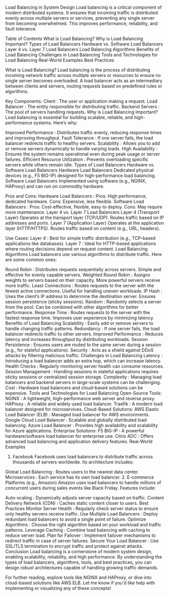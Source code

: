 Load Balancing in System Design
Load balancing is a critical component of modern distributed systems. It ensures that incoming traffic is distributed evenly across multiple servers or services, preventing any single server from becoming overwhelmed. This improves performance, reliability, and fault tolerance.

Table of Contents
What is Load Balancing?
Why is Load Balancing Important?
Types of Load Balancers
Hardware vs. Software Load Balancers
Layer 4 vs. Layer 7 Load Balancers
Load Balancing Algorithms
Benefits of Load Balancing
Challenges in Load Balancing
Tools and Technologies for Load Balancing
Real-World Examples
Best Practices

What is Load Balancing?
Load balancing is the process of distributing incoming network traffic across multiple servers or resources to ensure no single server becomes overloaded. A load balancer acts as an intermediary between clients and servers, routing requests based on predefined rules or algorithms.

Key Components:
Client : The user or application making a request.
Load Balancer : The entity responsible for distributing traffic.
Backend Servers : The pool of servers handling requests.
Why is Load Balancing Important?
Load balancing is essential for building scalable, reliable, and high-performance systems. Here’s why:

Improved Performance :
Distributes traffic evenly, reducing response times and improving throughput.
Fault Tolerance :
If one server fails, the load balancer redirects traffic to healthy servers.
Scalability :
Allows you to add or remove servers dynamically to handle varying loads.
High Availability :
Ensures the system remains operational even during peak usage or server failures.
Efficient Resource Utilization :
Prevents overloading specific servers while others remain idle.
Types of Load Balancers
Hardware vs. Software Load Balancers
Hardware Load Balancers
Dedicated physical devices (e.g., F5 BIG-IP) designed for high-performance load balancing.
Software Load Balancers
Implemented using software (e.g., NGINX, HAProxy) and can run on commodity hardware.

Pros and Cons:
Hardware Load Balancers :
Pros: High performance, dedicated hardware.
Cons: Expensive, less flexible.
Software Load Balancers :
Pros: Cost-effective, flexible, easy to deploy.
Cons: May require more maintenance.
Layer 4 vs. Layer 7 Load Balancers
Layer 4 (Transport Layer)
Operates at the transport layer (TCP/UDP). Routes traffic based on IP addresses and ports.
Layer 7 (Application Layer)
Operates at the application layer (HTTP/HTTPS). Routes traffic based on content (e.g., URL, headers).

Use Cases:
Layer 4 : Best for simple traffic distribution (e.g., TCP-based applications like databases).
Layer 7 : Ideal for HTTP-based applications where routing decisions depend on request content.
Load Balancing Algorithms
Load balancers use various algorithms to distribute traffic. Here are some common ones:

Round Robin :
Distributes requests sequentially across servers.
Simple and effective for evenly capable servers.
Weighted Round Robin :
Assigns weights to servers based on their capacity.
More powerful servers receive more traffic.
Least Connections :
Routes requests to the server with the fewest active connections.
Useful for handling uneven workloads.
IP Hash :
Uses the client’s IP address to determine the destination server.
Ensures session persistence (sticky sessions).
Random :
Randomly selects a server from the pool.
Can be combined with other algorithms for better performance.
Response Time :
Routes requests to the server with the fastest response time.
Improves user experience by minimizing latency.
Benefits of Load Balancing
Scalability :
Easily add or remove servers to handle changing traffic patterns.
Redundancy :
If one server fails, the load balancer redirects traffic to other servers.
Improved Performance :
Reduces latency and increases throughput by distributing workloads.
Session Persistence :
Ensures users are routed to the same server during a session (e.g., for stateful applications).
Security :
Acts as a shield against DDoS attacks by filtering malicious traffic.
Challenges in Load Balancing
Latency :
Introducing a load balancer adds an extra hop, which can increase latency.
Health Checks :
Regularly monitoring server health can consume resources.
Session Management :
Handling sessions in stateful applications requires sticky sessions or centralized session storage.
Complexity :
Managing load balancers and backend servers in large-scale systems can be challenging.
Cost :
Hardware load balancers and cloud-based solutions can be expensive.
Tools and Technologies for Load Balancing
Open-Source Tools:
NGINX : A lightweight, high-performance web server and reverse proxy.
HAProxy : A reliable and widely used load balancer.
Traefik : A modern load balancer designed for microservices.
Cloud-Based Solutions:
AWS Elastic Load Balancer (ELB) : Managed load balancer for AWS environments.
Google Cloud Load Balancer : Scalable and globally distributed load balancing.
Azure Load Balancer : Provides high availability and scalability for Azure applications.
Enterprise Solutions:
F5 BIG-IP : A powerful hardware/software load balancer for enterprise use.
Citrix ADC : Offers advanced load balancing and application delivery features.
Real-World Examples
1. Facebook
Facebook uses load balancers to distribute traffic across thousands of servers worldwide. Its architecture includes:

Global Load Balancing : Routes users to the nearest data center.
Microservices : Each service has its own load balancer.
2. E-commerce Platforms (e.g., Amazon)
Amazon uses load balancers to handle millions of concurrent users during sales events like Black Friday. Features include:

Auto-scaling : Dynamically adjusts server capacity based on traffic.
Content Delivery Network (CDN) : Caches static content closer to users.
Best Practices
Monitor Server Health :
Regularly check server status to ensure only healthy servers receive traffic.
Use Multiple Load Balancers :
Deploy redundant load balancers to avoid a single point of failure.
Optimize Algorithms :
Choose the right algorithm based on your workload and traffic patterns.
Leverage Caching :
Combine load balancing with caching to reduce server load.
Plan for Failover :
Implement failover mechanisms to redirect traffic in case of server failures.
Secure Your Load Balancer :
Use SSL/TLS termination to encrypt traffic and protect against attacks.
Conclusion
Load balancing is a cornerstone of modern system design, enabling scalability, reliability, and high performance. By understanding the types of load balancers, algorithms, tools, and best practices, you can design robust architectures capable of handling growing traffic demands.

For further reading, explore tools like NGINX and HAProxy, or dive into cloud-based solutions like AWS ELB. Let me know if you'd like help with implementing or visualizing any of these concepts!
